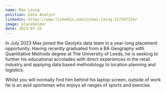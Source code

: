 ```yaml
---
name: Max Laing
position: Data Analyst
linkedin: https://www.linkedin.com/in/max-laing-2173b7224/
image: placeholder
date: 2023-07-16
---
```


In July 2023 Max joined the Geolytix data team in a year-long placement opportunity. Having recently graduated from a  BA Geography with Quantitative Methods degree at The University of Leeds, he is seeking to further his educational accolades with direct experiences in the retail industry and applying data based methodology to location planning and logistics.

Whilst you will normally find him behind his laptop screen, outside of work he is an avid sportsman who enjoys all ranges of sports and exercise.